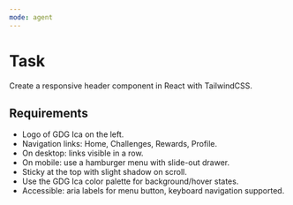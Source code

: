 ```yaml
---
mode: agent
---
```

# Task
Create a responsive header component in React with TailwindCSS.

## Requirements
- Logo of GDG Ica on the left.
- Navigation links: Home, Challenges, Rewards, Profile.
- On desktop: links visible in a row.
- On mobile: use a hamburger menu with slide-out drawer.
- Sticky at the top with slight shadow on scroll.
- Use the GDG Ica color palette for background/hover states.
- Accessible: aria labels for menu button, keyboard navigation supported.

